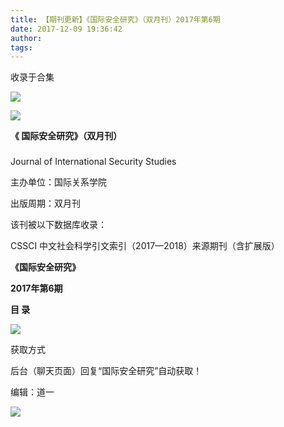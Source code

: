 ```yaml
---
title: 【期刊更新】《国际安全研究》（双月刊）2017年第6期
date: 2017-12-09 19:36:42
author: 
tags: 
---
```



收录于合集

![](/images/3912/2.gif)

  

  

  

![](/images/3912/3.jpeg)

**《 国际安全研究》（双月刊）**

###

###

###

Journal of International Security Studies

主办单位：国际关系学院

出版周期：双月刊

该刊被以下数据库收录：

CSSCI 中文社会科学引文索引（2017—2018）来源期刊（含扩展版）

 **《国际安全研究》**

 **2017年第6期**

 **目 录**

![](/images/3912/4.png)

  

获取方式

后台（聊天页面）回复“国际安全研究”自动获取！

编辑：道一

![](/images/3912/5.gif)

  

  

